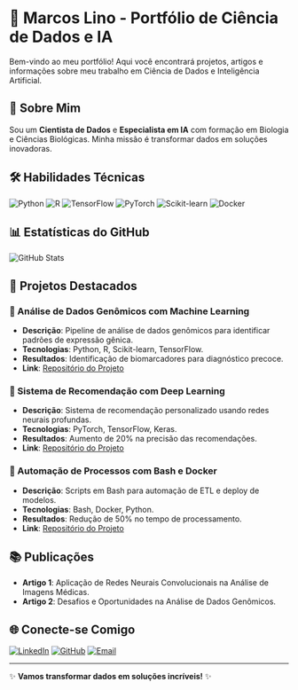 # 🚀 Marcos Lino - Portfólio de Ciência de Dados e IA

Bem-vindo ao meu portfólio! Aqui você encontrará projetos, artigos e informações sobre meu trabalho em Ciência de Dados e Inteligência Artificial.

## 👋 Sobre Mim
Sou um **Cientista de Dados** e **Especialista em IA** com formação em Biologia e Ciências Biológicas. Minha missão é transformar dados em soluções inovadoras.

## 🛠️ Habilidades Técnicas
![Python](https://img.shields.io/badge/Python-3776AB?style=for-the-badge&logo=python&logoColor=white)
![R](https://img.shields.io/badge/R-276DC3?style=for-the-badge&logo=r&logoColor=white)
![TensorFlow](https://img.shields.io/badge/TensorFlow-FF6F00?style=for-the-badge&logo=tensorflow&logoColor=white)
![PyTorch](https://img.shields.io/badge/PyTorch-EE4C2C?style=for-the-badge&logo=pytorch&logoColor=white)
![Scikit-learn](https://img.shields.io/badge/Scikit--learn-F7931E?style=for-the-badge&logo=scikit-learn&logoColor=white)
![Docker](https://img.shields.io/badge/Docker-2496ED?style=for-the-badge&logo=docker&logoColor=white)

## 📊 Estatísticas do GitHub
![GitHub Stats](https://github-readme-stats.vercel.app/api?username=marcosflino&show_icons=true&theme=light&hide_border=true&bg_color=ffffff&icon_color=0077B5&title_color=0077B5&text_color=333333)

## 🎨 Projetos Destacados

### 🧬 Análise de Dados Genômicos com Machine Learning
- **Descrição**: Pipeline de análise de dados genômicos para identificar padrões de expressão gênica.
- **Tecnologias**: Python, R, Scikit-learn, TensorFlow.
- **Resultados**: Identificação de biomarcadores para diagnóstico precoce.
- **Link**: [Repositório do Projeto](#)

### 🎥 Sistema de Recomendação com Deep Learning
- **Descrição**: Sistema de recomendação personalizado usando redes neurais profundas.
- **Tecnologias**: PyTorch, TensorFlow, Keras.
- **Resultados**: Aumento de 20% na precisão das recomendações.
- **Link**: [Repositório do Projeto](#)

### 🤖 Automação de Processos com Bash e Docker
- **Descrição**: Scripts em Bash para automação de ETL e deploy de modelos.
- **Tecnologias**: Bash, Docker, Python.
- **Resultados**: Redução de 50% no tempo de processamento.
- **Link**: [Repositório do Projeto](#)

## 📚 Publicações
- **Artigo 1**: Aplicação de Redes Neurais Convolucionais na Análise de Imagens Médicas.
- **Artigo 2**: Desafios e Oportunidades na Análise de Dados Genômicos.

## 🌐 Conecte-se Comigo
[![LinkedIn](https://img.shields.io/badge/LinkedIn-0077B5?style=for-the-badge&logo=linkedin&logoColor=white)](https://www.linkedin.com/in/seu-linkedin/)
[![GitHub](https://img.shields.io/badge/GitHub-100000?style=for-the-badge&logo=github&logoColor=white)](https://github.com/marcosflino)
[![Email](https://img.shields.io/badge/Email-D14836?style=for-the-badge&logo=gmail&logoColor=white)](mailto:seu.email@exemplo.com)

---

✨ **Vamos transformar dados em soluções incríveis!** ✨
